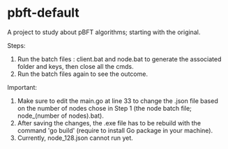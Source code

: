 # pbft-default
 A project to study about pBFT algorithms; starting with the original.

Steps:
1) Run the batch files : client.bat and node.bat to generate the associated folder and keys, then close all the cmds.
2) Run the batch files again to see the outcome.

Important:
1) Make sure to edit the main.go at line 33 to change the .json file based on the number of nodes chose in Step 1 (the node batch file; node_(number of nodes).bat).
2) After saving the changes, the .exe file has to be rebuild with the command 'go build' (require to install Go package in your machine).
3) Currently, node_128.json cannot run yet.
